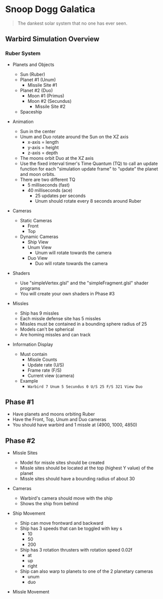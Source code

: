 # Snoop Dogg Galatica
>The dankest solar system that no one has ever seen.

## Warbird Simulation Overview

### Ruber System

* Planets and Objects
    * Sun (Ruber)
    * Planet #1 (Unum)
        * Missile Site #1
    * Planet #2 (Duo)
        * Moon #1 (Primus)
        * Moon #2 (Secundus)
            * Missile Site #2
    * Spaceship

* Animation
    * Sun in the center
    * Unum and Duo rotate around the Sun on the XZ axis
        * x-axis = length
        * y-axis = height
        * z-axis = depth
    * The moons orbit Duo at the XZ axis
    * Use the fixed interval timer's Time Quantum (TQ) to call an update function for each "simulation update frame" to “update” the planet and moon orbits.
    * There are two different TQ
        * 5 milliseconds (fast)
        * 40 milliseconds (ace)
            * 25 updates per seconds
            * Unum should rotate every 8 seconds around Ruber

* Cameras
    * Static Cameras
        * Front
        * Top
    * Dynamic Cameras
        * Ship View
        * Unum View
            * Unum will rotate towards the camera
        * Duo View
            * Duo will rotate towards the camera
        
* Shaders
    * Use "simpleVertex.glsl" and the "simpleFragment.glsl" shader programs
    * You will create your own shaders in Phase #3

* Missles
    * Ship has 9 missles
    * Each missle defense site has 5 missles
    * Missles must be contained in a bounding sphere radius of 25
    * Models can't be spherical
    * Are homing missles and can track

* Information Display
    * Must contain
        * Missle Counts
        * Update rate (U/S)
        * Frame rate (F/S)
        * Current view (camera)
    * Example
        * `Warbird 7 Unum 5 Secundus 0 U/S 25 F/S 321 View Duo`

## Phase #1

* Have planets and moons orbiting Ruber
* Have the Front, Top, Unum and Duo cameras
* You should have warbird and 1 missle at (4900, 1000, 4850)

## Phase #2

* Missle Sites
    * Model for missle sites should be created
    * Missle sites should be located at the top (highest Y value) of the planet
    * Missle sites should have a bounding radius of about 30

* Cameras
    * Warbird's camera should move with the ship
    * Shows the ship from behind

* Ship Movement
    * Ship can move frontward and backward
    * Ship has 3 speeds that can be toggled with key s
        * 10
        * 50
        * 200
    * Ship has 3 rotation thrusters with rotation speed 0.02f 
        * at
        * up
        * right
    * Ship can also warp to planets to one of the 2 planetary cameras
        * unum
        * duo

* Missle Movement

